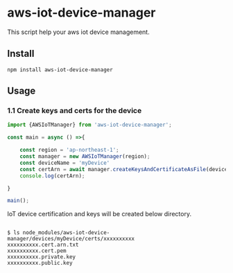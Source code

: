 # aws-iot-device-manager

This script help your aws iot device management.

## Install

```shell script
npm install aws-iot-device-manager
```

## Usage


### 1.1 Create keys and certs for the device
```typescript
import {AWSIoTManager} from 'aws-iot-device-manager';

const main = async () =>{

    const region = 'ap-northeast-1';
    const manager = new AWSIoTManager(region);
    const deviceName = 'myDevice'
    const certArn = await manager.createKeysAndCertificateAsFile(deviceName)
    console.log(certArn);

}

main();
```

IoT device certification and keys will be created below directory.

```shell script

$ ls node_modules/aws-iot-device-manager/devices/myDevice/certs/xxxxxxxxxx
xxxxxxxxxx.cert.arn.txt 
xxxxxxxxxx.cert.pem     
xxxxxxxxxx.private.key  
xxxxxxxxxx.public.key
```


